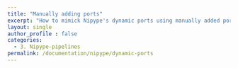 ```yaml
---
title: "Manually adding ports"
excerpt: "How to mimick Nipype's dynamic ports using manually added ports"
layout: single
author_profile : false
categories:
  - 3. Nipype-pipelines
permalink: /documentation/nipype/dynamic-ports
---
```

